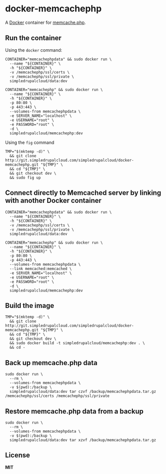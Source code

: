 # docker-memcachephp

A [Docker](https://docker.com/) container for [memcache.php](https://github.com/lagged/memcache.php).

## Run the container

Using the `docker` command:

    CONTAINER="memcachephpdata" && sudo docker run \
      --name "${CONTAINER}" \
      -h "${CONTAINER}" \
      -v /memcachephp/ssl/certs \
      -v /memcachephp/ssl/private \
      simpledrupalcloud/data:dev

    CONTAINER="memcachephp" && sudo docker run \
      --name "${CONTAINER}" \
      -h "${CONTAINER}" \
      -p 80:80 \
      -p 443:443 \
      --volumes-from memcachephpdata \
      -e SERVER_NAME="localhost" \
      -e USERNAME="root" \
      -e PASSWORD="root" \
      -d \
      simpledrupalcloud/memcachephp:dev

Using the `fig` command

    TMP="$(mktemp -d)" \
      && git clone http://git.simpledrupalcloud.com/simpledrupalcloud/docker-memcachephp.git "${TMP}" \
      && cd "${TMP}" \
      && git checkout dev \
      && sudo fig up

## Connect directly to Memcached server by linking with another Docker container

    CONTAINER="memcachephpdata" && sudo docker run \
      --name "${CONTAINER}" \
      -h "${CONTAINER}" \
      -v /memcachephp/ssl/certs \
      -v /memcachephp/ssl/private \
      simpledrupalcloud/data:dev

    CONTAINER="memcachephp" && sudo docker run \
      --name "${CONTAINER}" \
      -h "${CONTAINER}" \
      -p 80:80 \
      -p 443:443 \
      --volumes-from memcachephpdata \
      --link memcached:memcached \
      -e SERVER_NAME="localhost" \
      -e USERNAME="root" \
      -e PASSWORD="root" \
      -d \
      simpledrupalcloud/memcachephp:dev

## Build the image

    TMP="$(mktemp -d)" \
      && git clone http://git.simpledrupalcloud.com/simpledrupalcloud/docker-memcachephp.git "${TMP}" \
      && cd "${TMP}" \
      && git checkout dev \
      && sudo docker build -t simpledrupalcloud/memcachephp:dev . \
      && cd -

## Back up memcache.php data

    sudo docker run \
      --rm \
      --volumes-from memcachephpdata \
      -v $(pwd):/backup \
      simpledrupalcloud/data:dev tar czvf /backup/memcachephpdata.tar.gz /memcachephp/ssl/certs /memcachephp/ssl/private

## Restore memcache.php data from a backup

    sudo docker run \
      --rm \
      --volumes-from memcachephpdata \
      -v $(pwd):/backup \
      simpledrupalcloud/data:dev tar xzvf /backup/memcachephpdata.tar.gz

## License

**MIT**
